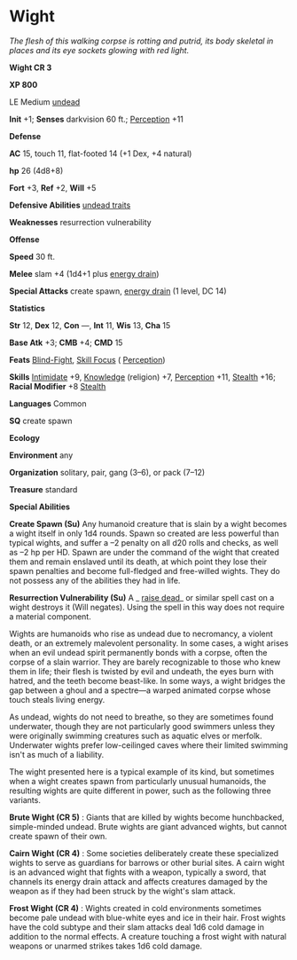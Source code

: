 # Wight

_The flesh of this walking corpse is rotting and putrid, its body skeletal in places and its eye sockets glowing with red light._

**Wight CR 3**

**XP 800**

LE Medium [undead](creatureTypes#_undead)

**Init** +1; **Senses** darkvision 60 ft.; [Perception](../skills/perception#_perception) +11

**Defense**

**AC** 15, touch 11, flat-footed 14 (+1 Dex, +4 natural)

**hp** 26 (4d8+8)

**Fort** +3, **Ref** +2, **Will** +5

**Defensive Abilities** [undead traits](universalMonsterRules#_undead-traits)

**Weaknesses** resurrection vulnerability

**Offense**

**Speed** 30 ft.

**Melee** slam +4 (1d4+1 plus [energy drain](universalMonsterRules#_energy-drain))

**Special Attacks** create spawn, [energy drain](universalMonsterRules#_energy-drain) (1 level, DC 14)

**Statistics**

**Str** 12, **Dex** 12, **Con** —, **Int** 11, **Wis** 13, **Cha** 15

**Base Atk** +3; **CMB** +4; **CMD** 15

**Feats** [Blind-Fight](../feats#_blind-fight), [Skill Focus](../feats#_skill-focus) ( [Perception](../skills/perception#_perception))

**Skills** [Intimidate](../skills/intimidate#_intimidate) +9, [Knowledge](../skills/knowledge#_knowledge) (religion) +7, [Perception](../skills/perception#_perception) +11, [Stealth](../skills/stealth#_stealth) +16; **Racial Modifier** +8 [Stealth](../skills/stealth#_stealth)

**Languages** Common

**SQ** create spawn

**Ecology**

**Environment** any

**Organization** solitary, pair, gang (3–6), or pack (7–12)

**Treasure** standard

**Special Abilities**

**Create Spawn (Su)** Any humanoid creature that is slain by a wight becomes a wight itself in only 1d4 rounds. Spawn so created are less powerful than typical wights, and suffer a –2 penalty on all d20 rolls and checks, as well as –2 hp per HD. Spawn are under the command of the wight that created them and remain enslaved until its death, at which point they lose their spawn penalties and become full-fledged and free-willed wights. They do not possess any of the abilities they had in life.

**Resurrection Vulnerability (Su)** A _ [raise dead](../spells/raiseDead#_raise-dead)_ or similar spell cast on a wight destroys it (Will negates). Using the spell in this way does not require a material component.

Wights are humanoids who rise as undead due to necromancy, a violent death, or an extremely malevolent personality. In some cases, a wight arises when an evil undead spirit permanently bonds with a corpse, often the corpse of a slain warrior. They are barely recognizable to those who knew them in life; their flesh is twisted by evil and undeath, the eyes burn with hatred, and the teeth become beast-like. In some ways, a wight bridges the gap between a ghoul and a spectre—a warped animated corpse whose touch steals living energy.

As undead, wights do not need to breathe, so they are sometimes found underwater, though they are not particularly good swimmers unless they were originally swimming creatures such as aquatic elves or merfolk. Underwater wights prefer low-ceilinged caves where their limited swimming isn't as much of a liability.

The wight presented here is a typical example of its kind, but sometimes when a wight creates spawn from particularly unusual humanoids, the resulting wights are quite different in power, such as the following three variants.

**Brute Wight (CR 5)** : Giants that are killed by wights become hunchbacked, simple-minded undead. Brute wights are giant advanced wights, but cannot create spawn of their own.

**Cairn Wight (CR 4)** : Some societies deliberately create these specialized wights to serve as guardians for barrows or other burial sites. A cairn wight is an advanced wight that fights with a weapon, typically a sword, that channels its energy drain attack and affects creatures damaged by the weapon as if they had been struck by the wight's slam attack.

**Frost Wight (CR 4)** : Wights created in cold environments sometimes become pale undead with blue-white eyes and ice in their hair. Frost wights have the cold subtype and their slam attacks deal 1d6 cold damage in addition to the normal effects. A creature touching a frost wight with natural weapons or unarmed strikes takes 1d6 cold damage.

